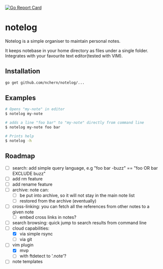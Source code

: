[![Go Report Card](https://goreportcard.com/badge/github.com/nchern/notelog)](https://goreportcard.com/report/github.com/nchern/notelog)
# notelog

Notelog is a simple organiser to maintain personal notes.

It keeps notebase in your home directory as files under a single folder.
Integrates with your favourite text editor(tested with VIM).

## Installation
```bash
go get github.com/nchern/notelog/...
```

## Examples

```bash
# Opens "my-note" in editor
$ notelog my-note

# adds a line "foo bar" to "my-note" directly from command line
$ notelog my-note foo bar

# Prints help
$ notelog -h
```

## Roadmap
 - [ ] search: add simple query language, e.g "foo bar -buzz" == "foo OR bar EXCLUDE buzz"
 - [ ] add rm feature
 - [ ] add rename feature
 - [ ] archive: note can:
   - [ ] be put into archive, so it will not stay in the main note list
   - [ ] restored from the archive (eventually)
 - [ ] cross-linking: you can fetch all the references from other notes to a given note
   - [ ] embed cross links in notes?
 - [ ] search browsing: quick jump to search results from command line
 - [ ] cloud capabilities:
   - [x] via simple rsync
   - [ ] via git
 - [ ] vim plugin
   - [x] mvp
   - [ ] with ftdetect to '.note'?
 - [ ] note templates
